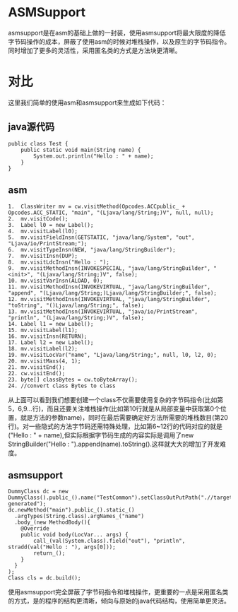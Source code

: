 # ASMSupport

asmsupport是在asm的基础上做的一封装，使用asmsupport将最大限度的降低字节码操作的成本，屏蔽了使用asm的时候对堆栈操作，以及原生的字节码指令。同时增加了更多的灵活性，采用匿名类的方式是方法块更清晰。

# 对比

这里我们简单的使用asm和asmsupport来生成如下代码：

## java源代码

    public class Test {
        public static void main(String name) {
            System.out.println("Hello : " + name);
        }
    }
    
## asm

    1.  ClassWriter mv = cw.visitMethod(Opcodes.ACCpublic_ + Opcodes.ACC_STATIC, "main", "(Ljava/lang/String;)V", null, null);
    2.  mv.visitCode();
    3.  Label l0 = new Label();
    4.  mv.visitLabel(l0);
    5.  mv.visitFieldInsn(GETSTATIC, "java/lang/System", "out", "Ljava/io/PrintStream;");
    6.  mv.visitTypeInsn(NEW, "java/lang/StringBuilder");
    7.  mv.visitInsn(DUP);
    8.  mv.visitLdcInsn("Hello : ");
    9.  mv.visitMethodInsn(INVOKESPECIAL, "java/lang/StringBuilder", "<init>", "(Ljava/lang/String;)V", false);
    10. mv.visitVarInsn(ALOAD, 0);
    11. mv.visitMethodInsn(INVOKEVIRTUAL, "java/lang/StringBuilder", "append", "(Ljava/lang/String;)Ljava/lang/StringBuilder;", false);
    12. mv.visitMethodInsn(INVOKEVIRTUAL, "java/lang/StringBuilder", "toString", "()Ljava/lang/String;", false);
    13. mv.visitMethodInsn(INVOKEVIRTUAL, "java/io/PrintStream", "println", "(Ljava/lang/String;)V", false);
    14. Label l1 = new Label();
    15. mv.visitLabel(l1);
    16. mv.visitInsn(RETURN);
    17. Label l2 = new Label();
    18. mv.visitLabel(l2);
    19. mv.visitLocVar("name", "Ljava/lang/String;", null, l0, l2, 0);
    20. mv.visitMaxs(4, 1);
    21. mv.visitEnd();
    22. cw.visitEnd();
    23. byte[] classBytes = cw.toByteArray();
    24. //convert class Bytes to class
      
从上面可以看到我们想要创建一个class不仅需要使用复杂的字节码指令(比如第5，6,9...行)，而且还要关注堆栈操作(比如第10行就是从局部变量中获取第0个位置，就是方法的参数name)，同时在最后需要确定好方法所需要的堆栈数目(第20行)。对一些隐式的方法字节码还需特殊处理，比如第6~12行的代码对应的就是("Hello : " + name),但实际根据字节码生成的内容实际是调用了new StringBuilder("Hello : ").append(name).toString().这样就大大的增加了开发难度。

## asmsupport

    DummyClass dc = new DummyClass().public_().name("TestCommon").setClassOutPutPath(".//target//dummy-generated");
    dc.newMethod("main").public_().static_()
      .argTypes(String.class).argNames_("name")
      .body_(new MethodBody(){
        @Override
        public void body(LocVar... args) {
            call_(val(System.class).field("out"), "println", stradd(val("Hello : "), args[0]));
            return_();
        }
      }
    );
    Class cls = dc.build();
    
使用asmsupport完全屏蔽了字节码指令和堆栈操作，更重要的一点是采用匿名类的方式，是的程序的结构更清晰，倾向与原始的java代码结构，使用简单更灵活。
